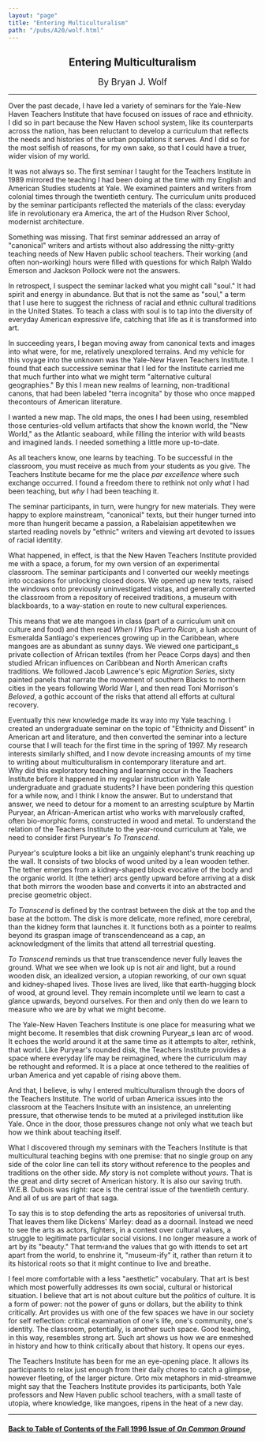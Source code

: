```yaml
---
layout: "page"
title: "Entering Multiculturalism"
path: "/pubs/A20/wolf.html"
---
```

<main>
<center><h2>Entering Multiculturalism</h2> 
<font size="+1">By Bryan J.
Wolf</font> </center><hr/> 
Over the past decade, I have led a variety of seminars for the Yale-New
Haven Teachers Institute that have focused on issues of race and
ethnicity.  I did so in part because the New Haven school system, like its
counterparts across the nation, has been reluctant to develop a curriculum
that reflects the needs and histories of the urban populations it serves. 
And I did so for the most selfish of reasons, for my own sake, so that I
could have a truer, wider vision of my world.<p>
It was not always so.  The first seminar I taught for the Teachers
Institute in 1989 mirrored the teaching I had been doing at the time with
my English and American Studies students at Yale.  We examined painters
and writers from colonial times through the twentieth century.  The
curriculum units produced by the seminar participants reflected the
materials of the class: everyday life in revolutionary era America, the
art of the Hudson River School, modernist architecture.</p><p>
Something was missing.  That first seminar addressed an array of
"canonical" writers and artists without also addressing the nitty-gritty
teaching needs of New Haven public school teachers.  Their working (and
often non-working) hours were filled with questions for which Ralph Waldo
Emerson and Jackson Pollock were not the answers.</p><p>
In retrospect, I suspect the seminar lacked what you might call "soul." 
It had spirit and energy in abundance.  But that is not the same as
"soul," a term that I use here to suggest the richness of racial and
ethnic cultural traditions in the United States.  To teach a class with
soul is to tap into the diversity of everyday American expressive life,
catching that life as it is transformed into art.</p><p>
In succeeding years, I began moving away from canonical texts and images
into what were, for me, relatively unexplored terrains.  And my vehicle
for this voyage into the unknown was the Yale-New Haven Teachers
Institute.  I found that each successive seminar that I led for the
Institute carried me that much further into what we might term
"alternative cultural geographies."  By this I mean new realms of
learning, non-traditional canons, that had been labeled "terra incognita"
by those who once mapped thecontours of American literature.</p><p>
I wanted a new map.  The old maps, the ones I had been using, resembled
those centuries-old vellum artifacts that show the known world, the "New
World," as the Atlantic seaboard, while filling the interior with wild
beasts and imagined lands.  I needed something a little more
up-to-date.</p><p>
As all teachers know, one learns by teaching.  To be successful in the
classroom, you must receive as much from your students as you give.  The
Teachers Institute became for me the place<i> par excellence</i> where
such exchange occurred.  I found a freedom there to rethink not only
<i>what</i> I had been teaching, but <i>why</i> I had been teaching
it.</p><p>
The seminar participants, in turn, were hungry for new materials.  They
were happy to explore mainstream, "canonical" texts, but their hunger
turned into more than hunger­it became a passion, a Rabelaisian
appetite­when we started reading novels
by "ethnic" writers and viewing art devoted to issues of racial identity.
</p><p>
What happened, in effect, is that the New Haven Teachers Institute
provided me with a space, a forum, for my own version of an experimental
classroom.  The seminar participants and I converted our weekly meetings
into occasions for unlocking closed doors.
We opened up new texts, raised the windows onto previously uninvestigated
vistas, and generally converted the classroom from a repository of
received traditions, a museum with blackboards, to a way-station en route
to new cultural experiences.</p><p>
This means that we ate mangoes in class (part of a curriculum unit on
culture and food) and then read <i>When I Was Puerto Rican</i>, a lush
account of Esmeralda Santiago's experiences growing up in the Caribbean,
where mangoes are as abundant as sunny days.  We viewed one participant_s
private collection of African textiles (from her Peace Corps days) and
then studied African influences on Caribbean and North American crafts
traditions.  We followed Jacob Lawrence's epic <i>Migration Series</i>,
sixty painted panels that narrate the movement of southern Blacks to
northern cities in the years following World War I, and then read Toni
Morrison's <i>Beloved</i>, a gothic account of the risks that attend all
efforts at cultural recovery.</p><p>
Eventually this new knowledge made its way into my Yale teaching.  I
created an undergraduate seminar on the topic of "Ethnicity and Dissent"
in American art and literature, and then converted the seminar into a
lecture course that I will teach for the first time in the spring of 1997. 
My research interests similarly shifted, and I now devote increasing
amounts of my time to writing about multiculturalism in contemporary
literature and art.<br/>
Why did this exploratory teaching and learning occur in the Teachers
Institute before it happened in my regular instruction with Yale
undergraduate and graduate students?  I have been pondering this question
for a while now, and I think I know the answer. 
But to understand that answer, we need to detour for a moment to an
arresting sculpture by Martin Puryear, an African-American artist who
works with marvelously crafted, often bio-morphic forms, constructed in
wood and metal.  To understand the relation
of the Teachers Institute to the year-round curriculum at Yale, we need
to consider first Puryear's <i>To Transcend</i>.</p><p> 
Puryear's sculpture looks a bit like an ungainly elephant's trunk reaching
up the wall.  It consists of two blocks of wood united by a lean wooden
tether.  The tether emerges from a kidney-shaped block evocative of the
body and the organic world.  It (the tether) arcs gently upward before
arriving at a disk that both mirrors the wooden base and converts it into
an abstracted and precise geometric object.</p><p>
<i>To Transcend</i> is defined by the contrast between the disk at the top
and the base at the bottom.  The disk is more delicate, more refined, more
cerebral, than the kidney form that launches it.  It functions both as a
pointer to realms beyond its grasp­an image of transcendence­and
as a cap, an acknowledgment of the limits that attend all terrestrial
questing.</p><p>
<i>To Transcend</i> reminds us that true transcendence never fully leaves
the ground.  What we see when we look up is not air and light, but a round
wooden disk, an idealized version, a utopian reworking, of our own squat
and kidney-shaped lives.  Those lives are lived, like that earth-hugging
block of wood, at ground level.  They remain incomplete until we learn to
cast a glance upwards, beyond ourselves.  For then and only then do we
learn to measure who we are by what we might become.</p><p>
The Yale-New Haven Teachers Institute is one place for measuring what we
might become.  It resembles that disk crowning Puryear_s lean arc of wood. 
It echoes the world around it at the same time as it attempts to alter,
rethink, that world.  Like Puryear's rounded disk, the Teachers Institute
provides a space where everyday life may be reimagined, where the
curriculum may be rethought and reformed.  It is a place at once tethered
to the realities of urban America and yet capable of rising above
them.</p><p>
And that, I believe, is why I entered multiculturalism through the doors
of the Teachers Institute.  The world of urban America issues into the
classroom at the Teachers Insitute with an insistence, an unrelenting
pressure, that otherwise tends to be muted at a privileged institution
like Yale.  Once in the door, those pressures change not only what we
teach but how we think about teaching itself.</p><p>
What I discovered through my seminars with the Teachers Institute is that
multicultural teaching begins with one premise:  that no single group on
any side of the color line can tell its story without reference to the
peoples and traditions on the other side.  <i>My</i> story is not complete
without <i>yours</i>.  That is the great and dirty secret of American
history.  It is also our saving truth.  W.E.B. Dubois was right: race is
the central issue of the twentieth century.  And all of us are part of
that saga.</p><p>
To say this is to stop defending the arts as repositories of universal
truth.  That leaves them like Dickens' Marley: dead as a doornail. 
Instead we need to see the arts as actors, fighters, in a contest over
cultural values, a struggle to legitimate particular social visions.  I no
longer measure a work of art by its "beauty."  That term‹and the
values that go with it­tends to set art apart from the world, to
enshrine it, "museum-ify" it, rather than return it to its historical
roots so that it might continue to live and breathe.</p><p>
I feel more comfortable with a less "aesthetic" vocabulary.  That art is
best which most powerfully addresses its own social, cultural or
historical situation.  I believe that art is not about culture but the
<i>politics</i> of culture.  It is a form of power: not the power of guns
or dollars, but the ability to think critically.  Art provides us with one
of the few spaces we have in our society for self reflection: critical
examination of one's life, one's community, one's identity.  The
classroom, potentially, is another such space.  Good teaching, in this
way, resembles strong art.  Such art shows us how we are enmeshed in
history and how to think critically about that history.  It opens our
eyes.</p><p>
The Teachers Institute has been for me an eye-opening place.  It allows
its participants to relax just enough from their daily chores to catch a
glimpse, however fleeting, of the larger picture.  Or­to mix
metaphors in mid-stream­we might say that the Teachers Institute
provides its participants, both Yale professors and New Haven public
school teachers, with a small taste of utopia, where knowledge, like
mangoes, ripens in the heat of a new day.  
</p><hr/>
<h4><a href=".\">Back to
Table of Contents of the Fall 1996 Issue of <i>On Common
Ground</i></a>
</h4>
</main>